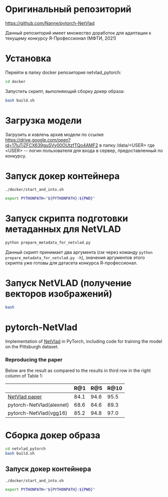 # Оригинальный репозиторий
https://github.com/Nanne/pytorch-NetVlad

Данный репозиторий имеет множество доработок для адаптации к текущему конкурсу Я-Профессионал (МФТИ, 2021)

# Установка

Перейти в папку docker репозитория netvlad_pytorch:
```bash
cd docker
```
Запустить скрипт, выполняющий сборку докер образа:
```bash
bash build.sh
```

# Загрузка модели
Загрузить и извлечь архив модели по ссылке https://drive.google.com/open?id=17luTjZFCX639guSVy00OUtzfTQo4AMF2 в папку
/data/\<USER\>
где \<USER\> -- логин пользователя для входа в сервер, предоставленный по конкурсу.


# Запуск докер контейнера

```bash
./docker/start_and_into.sh

export PYTHONPATH="${PYTHONPATH}:${PWD}"
```

# Запуск скрипта подготовки метаданных для NetVLAD
```bash
python prepare_metadata_for_netvlad.py
```
Данный скрипт принимает два аргумента (см через команду `python prepare_metadata_for_netvlad.py -h`), значения аргументов этого скрипта уже готовы для датасета конкурса Я-профессионал.

# Запуск NetVLAD (получение векторов изображений)
```bash
bash 
```

# pytorch-NetVlad

Implementation of [NetVlad](https://arxiv.org/abs/1511.07247) in PyTorch, including code for training the model on the Pittsburgh dataset.

### Reproducing the paper

Below are the result as compared to the results in third row in the right column of Table 1:

|   |R@1|R@5|R@10|
|---|---|---|---|
| [NetVlad paper](https://arxiv.org/abs/1511.07247)  | 84.1  | 94.6  | 95.5  |
| pytorch-NetVlad(alexnet)  | 68.6  | 84.6  | 89.3  |
| pytorch-NetVlad(vgg16)  | 85.2  | 94.8  | 97.0  |

# Сборка докер образа

```bash
cd netvlad_pytorch
bash build.sh
```

## Запуск докер контейнера

```bash
./docker/start_and_into.sh

export PYTHONPATH="${PYTHONPATH}:${PWD}"
```
